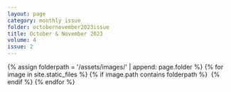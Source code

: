 ```yaml
---
layout: page
category: monthly issue
folder: octobernovember2023issue
title: October & November 2023
volume: 4
issue: 2
---
```

<html>
{% assign folderpath = '/assets/images/' | append: page.folder %}
{% for image in site.static_files %}
{% if image.path contains folderpath %}
    <img src="{{ image.path }}" alt="">
{% endif %}
{% endfor %}
</html>
